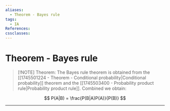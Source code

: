 ```yaml
---
aliases:
  - Theorem - Bayes rule
tags:
  - IA
References: 
cssclasses:
---
```

# Theorem - Bayes rule
> [!NOTE] Theorem: 
> The Bayes rule theorem is obtained from the [[1745501224 - Theorem - Conditional probability|Conditional probability]] theorem and the [[1745503400 - Probability product rule|Probability product rule]]. Combined we obtain:

$$
P(A|B) = \frac{P(B|A)P(A)}{P(B)}
$$

***